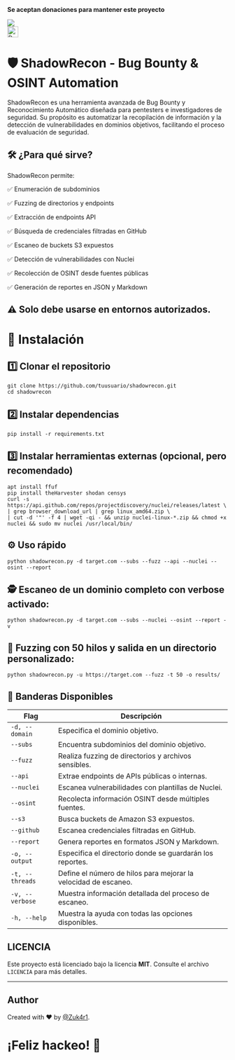 <br />
<br/>
      	<p width="20px"><b>Se aceptan donaciones para mantener este proyecto</p></b>
	      <a href="https://buymeacoffee.com/investigacq"><img src="https://img.buymeacoffee.com/button-api/?text=Buy me a coffee&emoji=&slug=investigacqc&button_colour=FF5F5F&font_colour=ffffff&font_family=Cookie&outline_colour=000000&coffee_colour=FFDD00" /></a><br />
      	<a href="https://www.paypal.com/paypalme/babiloniaetica"><img title="Donations For Projects" height="25" src="https://ionicabizau.github.io/badges/paypal.svg" /></a>
</div>

# 🛡️ ShadowRecon - Bug Bounty & OSINT Automation

ShadowRecon es una herramienta avanzada de Bug Bounty y Reconocimiento Automático diseñada para pentesters e investigadores de seguridad. Su propósito es automatizar la recopilación de información y la detección de vulnerabilidades en dominios objetivos, facilitando el proceso de evaluación de seguridad.

## 🛠️ ¿Para qué sirve?
ShadowRecon permite:

✅ Enumeración de subdominios

✅ Fuzzing de directorios y endpoints

✅ Extracción de endpoints API

✅ Búsqueda de credenciales filtradas en GitHub

✅ Escaneo de buckets S3 expuestos

✅ Detección de vulnerabilidades con Nuclei

✅ Recolección de OSINT desde fuentes públicas

✅ Generación de reportes en JSON y Markdown

⚠️ Solo debe usarse en entornos autorizados.
---

# 🚀 Instalación

## 1️⃣ Clonar el repositorio
```
git clone https://github.com/tuusuario/shadowrecon.git
cd shadowrecon
```

## 2️⃣ Instalar dependencias
```
pip install -r requirements.txt
```

## 3️⃣ Instalar herramientas externas (opcional, pero recomendado)
```
apt install ffuf
pip install theHarvester shodan censys
curl -s https://api.github.com/repos/projectdiscovery/nuclei/releases/latest \
| grep browser_download_url | grep linux_amd64.zip \
| cut -d '"' -f 4 | wget -qi - && unzip nuclei-linux-*.zip && chmod +x nuclei && sudo mv nuclei /usr/local/bin/
```

## ⚙️ Uso rápido

```
python shadowrecon.py -d target.com --subs --fuzz --api --nuclei --osint --report
```

## 🕵️ Escaneo de un dominio completo con verbose activado:
```
python shadowrecon.py -d target.com --subs --nuclei --osint --report -v
```

## 🚀 Fuzzing con 50 hilos y salida en un directorio personalizado:
```
python shadowrecon.py -u https://target.com --fuzz -t 50 -o results/
```

## 🔧 Banderas Disponibles

| Flag              | Descripción |
|------------------|--------------------------------------|
| `-d, --domain`   | Especifica el dominio objetivo. |
| `--subs`         | Encuentra subdominios del dominio objetivo. |
| `--fuzz`         | Realiza fuzzing de directorios y archivos sensibles. |
| `--api`          | Extrae endpoints de APIs públicas o internas. |
| `--nuclei`       | Escanea vulnerabilidades con plantillas de Nuclei. |
| `--osint`        | Recolecta información OSINT desde múltiples fuentes. |
| `--s3`           | Busca buckets de Amazon S3 expuestos. |
| `--github`       | Escanea credenciales filtradas en GitHub. |
| `--report`       | Genera reportes en formatos JSON y Markdown. |
| `-o, --output`   | Especifica el directorio donde se guardarán los reportes. |
| `-t, --threads`  | Define el número de hilos para mejorar la velocidad de escaneo. |
| `-v, --verbose`  | Muestra información detallada del proceso de escaneo. |
| `-h, --help`     | Muestra la ayuda con todas las opciones disponibles. |

## LICENCIA
Este proyecto está licenciado bajo la licencia **MIT**. Consulte el archivo `LICENCIA` para más detalles.

---

## Author
Created with ❤️ by [@Zuk4r1](https://github.com/Zuk4r1).

# ¡Feliz hackeo! 🎯
